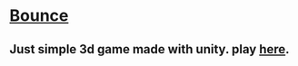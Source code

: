 # [Bounce](https://stupidwolfy.github.io/Bounce/)
## Just simple 3d game made with unity. play [here](https://stupidwolfy.github.io/Bounce/).
